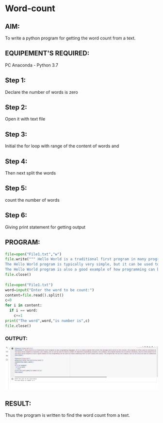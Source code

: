 # Word-count
## AIM:
To write a python program for getting the word count from a text.
## EQUIPEMENT'S REQUIRED: 
PC
Anaconda - Python 3.7
## Step 1:
Declare the number of words is zero

## Step 2:
Open it with text file

## Step 3:
Initial the for loop with range of the content of words and 

## Step 4:
Then next split the words

## Step 5:
count the number of words

## Step 6:
Giving print statement for getting output

## PROGRAM:
```py 
file=open("File1.txt","w")
file.write(""" Hello World is a traditional first program in many programming languages. It is a simple program that prints the message Hello World to the console. The program is often used to introduce new programmers to a programming language and to test if a compiler or interpreter is working properly.
The Hello World program is typically very simple, but it can be used to teach a number of important programming concepts. For example, the program teaches how to define variables, how to write output to the console, and how to use basic programming constructs such as loops and conditional statements.
The Hello World program is also a good example of how programming can be used to create something that is both simple and useful. The program may not be very complex, but it can still be used to communicate a message to the world.""")
file.close()

file=open("File1.txt")
word=input("Enter the word to be count:")
content=file.read().split()
c=0
for i in content:
  if i == word:
    c+=1
print("The word",word,"is number is",c)
file.close()
```

### OUTPUT:
![output](./exp_5a.jpg)

## RESULT:
Thus the program is written to find the word count from a text.
